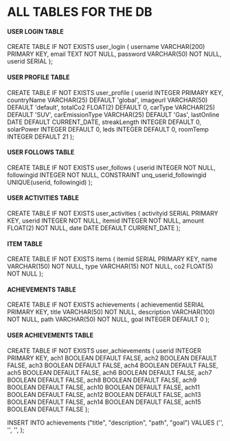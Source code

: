 # ALL TABLES FOR THE DB

#### USER LOGIN TABLE
CREATE TABLE IF NOT EXISTS user_login (
    username VARCHAR(200) PRIMARY KEY, 
    email TEXT NOT NULL, 
    password VARCHAR(50) NOT NULL, 
    userid SERIAL
);

#### USER PROFILE TABLE
CREATE TABLE IF NOT EXISTS user_profile (
    userid INTEGER PRIMARY KEY,
    countryName VARCHAR(25) DEFAULT 'global', 
    imageurl VARCHAR(50) DEFAULT 'default',
    totalCo2 FLOAT(2) DEFAULT 0,
    carType VARCHAR(25) DEFAULT 'SUV', 
    carEmissionType VARCHAR(25) DEFAULT 'Gas', 
    lastOnline DATE DEFAULT CURRENT_DATE, 
    streakLength INTEGER DEFAULT 0, 
    solarPower INTEGER DEFAULT 0, 
    leds INTEGER DEFAULT 0, 
    roomTemp INTEGER DEFAULT 21
);

#### USER FOLLOWS TABLE
CREATE TABLE IF NOT EXISTS user_follows (
    userid INTEGER NOT NULL, 
    followingid INTEGER NOT NULL,
    CONSTRAINT unq_userid_followingid UNIQUE(userid, followingid)
);

#### USER ACTIVITIES TABLE
CREATE TABLE IF NOT EXISTS user_activities (
    activityid SERIAL PRIMARY KEY, 
    userid INTEGER NOT NULL, 
    itemid INTEGER NOT NULL, 
    amount FLOAT(2) NOT NULL, 
    date DATE DEFAULT CURRENT_DATE
);

#### ITEM TABLE
CREATE TABLE IF NOT EXISTS items (
    itemid SERIAL PRIMARY KEY, 
    name VARCHAR(150) NOT NULL, 
    type VARCHAR(15) NOT NULL, 
    co2 FLOAT(5) NOT NULL
);

#### ACHIEVEMENTS TABLE
CREATE TABLE IF NOT EXISTS achievements (
    achievementid SERIAL PRIMARY KEY,
    title VARCHAR(50) NOT NULL,
    description VARCHAR(100) NOT NULL,
    path VARCHAR(50) NOT NULL,
    goal INTEGER DEFAULT 0
);

#### USER ACHIEVEMENTS TABLE
CREATE TABLE IF NOT EXISTS user_achievements (
    userid INTEGER PRIMARY KEY,
    ach1 BOOLEAN DEFAULT FALSE,
    ach2 BOOLEAN DEFAULT FALSE,
    ach3 BOOLEAN DEFAULT FALSE,
    ach4 BOOLEAN DEFAULT FALSE,
    ach5 BOOLEAN DEFAULT FALSE,
    ach6 BOOLEAN DEFAULT FALSE,
    ach7 BOOLEAN DEFAULT FALSE,
    ach8 BOOLEAN DEFAULT FALSE,
    ach9 BOOLEAN DEFAULT FALSE,
    ach10 BOOLEAN DEFAULT FALSE,
    ach11 BOOLEAN DEFAULT FALSE,
    ach12 BOOLEAN DEFAULT FALSE,
    ach13 BOOLEAN DEFAULT FALSE,
    ach14 BOOLEAN DEFAULT FALSE,
    ach15 BOOLEAN DEFAULT FALSE
);

INSERT INTO achievements ("title", "description", "path", "goal") VALUES ('', '', '', );